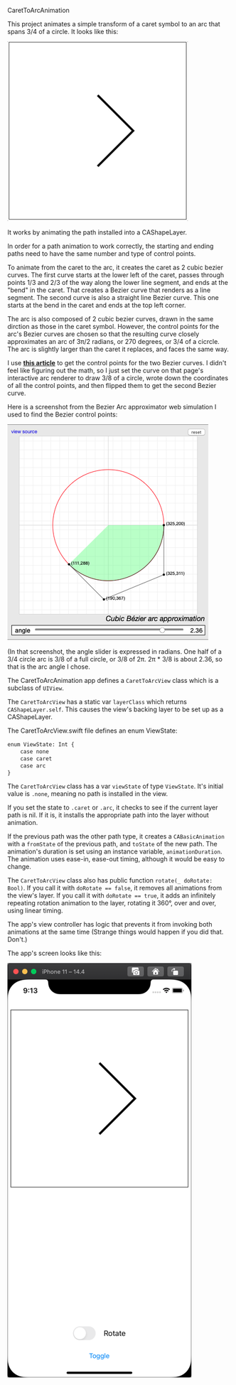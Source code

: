 CaretToArcAnimation

This project animates a simple transform of a caret symbol to an arc that spans 3/4 of a circle. It looks like this:

![](CaretToArcAnimation.gif)

It works by animating the path installed into a CAShapeLayer.

In order for a path animation to work correctly, the starting and ending paths need to have the same number and type of control points.

To animate from the caret to the arc, it creates the caret as 2 cubic bezier curves. The first curve starts at the lower left of the caret, passes through points 1/3 and 2/3 of the way along the lower line segment, and ends at the "bend" in the caret. That creates a Bezier curve that renders as a line segment. The second curve is also a straight line Bezier curve. This one starts at the bend in the caret and ends at the top left corner.

The arc is also composed of 2 cubic bezier curves, drawn in the same dirction as those in the caret symbol. However, the control points for the arc's Bezier curves are chosen so that the resulting curve closely approximates an arc of 3π/2 radians, or 270 degrees, or 3/4 of a cicrcle. The arc is slightly larger than the caret it replaces, and faces the same way.

I use [**this article**](https://pomax.github.io/bezierinfo/#circles_cubic) to get the control points for the two Bezier curves. I didn't feel like figuring out the math, so I just set the curve on that page's interactive arc renderer to draw 3/8 of a circle, wrote down the coordinates of all the control points, and then flipped them to get the second Bezier curve.

Here is a screenshot from the Bezier Arc approximator web simulation I used to find the Bezier control points:

![](BezierArcApproximationScreenshot.png)

(In that screenshot, the angle slider is expressed in radians. One half of a 3/4 circle arc is 3/8 of a full circle, or 3/8 of 2π. 2π * 3/8 is about 2.36, so that is the arc angle I chose.

The CaretToArcAnimation app defines a `CaretToArcView` class which is a subclass of `UIView`.

The `CaretToArcView` has a static var `layerClass` which returns `CAShapeLayer.self`. This causes the view's backing layer to be set up as a CAShapeLayer.

The CaretToArcView.swift file defines an enum ViewState:

```
enum ViewState: Int {
    case none
    case caret
    case arc
}
```

The `CaretToArcView` class has a var `viewState` of type `ViewState`. It's initial value is `.none`, meaning no path is installed in the view.

If you set the state to `.caret` or `.arc`, it checks to see if the current layer path is nil. If it is, it installs the appropriate path into the layer without animation.

If the previous path was the other path type, it creates a `CABasicAnimation` with a `fromState` of the previous path, and `toState` of the new path. The animation's duration is set using an instance variable, `animationDuration`. The animation uses ease-in, ease-out timing, although it would be easy to change.

The `CaretToArcView` class also has public function `rotate(_ doRotate: Bool)`. If you call it with `doRotate == false`, it removes all animations from the view's layer. If you call it with  `doRotate == true`, it adds an infinitely repeating rotation animation to the layer, rotating it 360°, over and over, using linear timing.

The app's view controller has logic that prevents it from invoking both animations at the same time (Strange things would happen if you did that. Don't.)

The app's screen looks like this:

![](CaretToArcAnimationScreenshot.png)